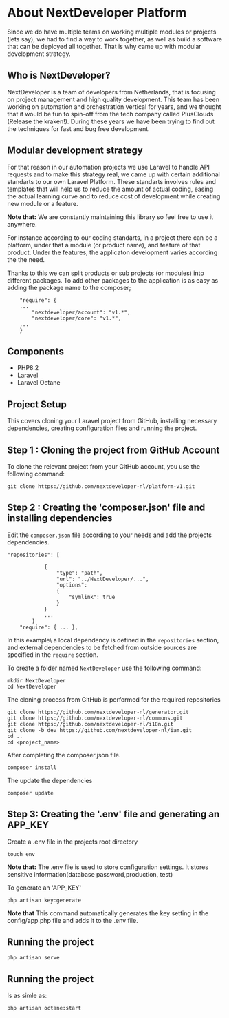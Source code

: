 # About NextDeveloper Platform

Since we do have multiple teams on working multiple modules or projects (lets say), we had to find a way to work
together, as well as build a software that can be deployed all together. That is why came up with modular development
strategy.

## Who is NextDeveloper?
NextDeveloper is a team of developers from Netherlands, that is focusing on project management and high quality development.
This team has been working on automation and orchestration vertical for years, and we thought that it would be fun to
spin-off from the tech company called PlusClouds (Release the kraken!).
During these years we have been trying to find out the techniques for fast and bug free development.

## Modular development strategy

For that reason
in our automation projects we use Laravel to handle API requests and to make this strategy real, we came up with certain 
additional standarts to our own Laravel Platform. These standarts involves rules and templates that will 
help us to reduce the amount of actual coding, easing the actual learning curve and to reduce cost of development while
creating new module or a feature.

**Note that:** We are constantly maintaining this library so feel free to use it anywhere.

For instance according to our coding standarts, in a project there can be a platform, under that a module (or
product name), and feature of that product. Under the features, the applicaton development varies according the the need.

Thanks to this we can split products or sub projects (or modules) into different packages. To add other packages to the
application is as easy as adding the package name to the composer;

```
    "require": {
    ... 
        "nextdeveloper/account": "v1.*",
        "nextdeveloper/core": "v1.*",
    ...
    }
```

## Components

- PHP8.2
- Laravel
- Laravel Octane

## Project Setup

This covers cloning your Laravel project from GitHub, installing necessary dependencies, creating configuration files and running the project.

## Step 1 : Cloning the project from GitHub Account

To clone the relevant project from your GitHub account, you use the following command:

```
git clone https://github.com/nextdeveloper-nl/platform-v1.git
```
## Step 2 : Creating the 'composer.json' file and installing dependencies

Edit the `composer.json` file according to your needs and add the projects dependencies.


```
"repositories": [
            
            {
                "type": "path",
                "url": "../NextDeveloper/...",
                "options": 
                {
                    "symlink": true
                }
            }
            ...
        ]
    "require": { ... },
```

In this example\ a local dependency is defined in the `repositories` section, and external dependencies to be fetched from outside sources are specified in the `require` section.

To create a folder named `NextDeveloper` use the following command:

```
mkdir NextDeveloper
cd NextDeveloper
```
The cloning process from GitHub is performed for the required repositories

```
git clone https://github.com/nextdeveloper-nl/generator.git
git clone https://github.com/nextdeveloper-nl/commons.git
git clone https://github.com/nextdeveloper-nl/i18n.git
git clone -b dev https://github.com/nextdeveloper-nl/iam.git
cd ..
cd <project_name>
```
After completing the composer.json file.

```
composer install
```
The update the dependencies

```
composer update
```

## Step 3: Creating the '.env' file and generating an APP_KEY

Create a .env file in the projects root directory

```
touch env
```
**Note that:** The .env file is used to store configuration settings. It stores sensitive information(database password,production, test)

To generate an 'APP_KEY'
```
php artisan key:generate
```

**Note that** This command automatically generates the key setting in the config/app.php file and adds it to the .env file.

## Running the project

```
php artisan serve
```

## Running the project

Is as simle as:
```
php artisan octane:start
```


